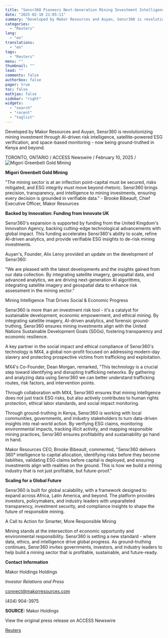 ```yaml
---
title: "Sensr360 Pioneers Next-Generation Mining Investment Intelligence With Ground-Truthing Pilots in Africa"
date: "2025-02-10 21:05:11"
summary: "Developed by Makor Resources and Auyan, Sensr360 is revolutionizing mining investment through AI-driven risk intelligence, satellite-powered ESG verification, and space-based monitoring - now being ground-truthed in Kenya and beyond.TORONTO, ONTARIO / ACCESS Newswire / February 10, 2025 / Migori Greenbelt Gold Mining\"The mining sector is at an inflection point-capital must..."
categories:
  - "Reuters"
lang:
  - "en"
translations:
  - "en"
tags:
  - "Reuters"
menu: ""
thumbnail: ""
lead: ""
comments: false
authorbox: false
pager: true
toc: false
mathjax: false
sidebar: "right"
widgets:
  - "search"
  - "recent"
  - "taglist"
---
```


Developed by Makor Resources and Auyan, Sensr360 is revolutionizing mining investment through AI-driven risk intelligence, satellite-powered ESG verification, and space-based monitoring - now being ground-truthed in Kenya and beyond.

TORONTO, ONTARIO / ACCESS Newswire / February 10, 2025 / ![Migori Greenbelt Gold Mining](https://s3.tradingview.com/news/image/tag:reuters.com,2025-02-10:newsml_ACSfXHSga-7af6f0c0779787423c3288b8ad83c09e-resized.jpeg)

**Migori Greenbelt Gold Mining**

"The mining sector is at an inflection point-capital must be secured, risks mitigated, and ESG integrity must move beyond rhetoric. Sensr360 brings precision, transparency, and intelligence to mining investments, ensuring every decision is grounded in verifiable data." - Brooke Bibeault, Chief Executive Officer, Makor Resources

**Backed by Innovation: Funding from Innovate UK**

Sensr360's expansion is supported by funding from the United Kingdom's Innovation Agency, backing cutting-edge technological advancements with global impact. This funding accelerates Sensr360's ability to scale, refine AI-driven analytics, and provide verifiable ESG insights to de-risk mining investments.

Auyan's, Founder, Alix Leroy provided an update on the development of Sensr360:

"We are pleased with the latest developments and the insights gained from our data collection. By integrating satellite imagery, geospatial data, and advanced analytics, we are driving next-generation AI algorithms, integrating satellite imagery and geospatial data to enhance risk assessment in the mining sector."

Mining Intelligence That Drives Social & Economic Progress

Sensr360 is more than an investment risk tool - it's a catalyst for sustainable development, economic empowerment, and ethical mining. By integrating satellite imagery, AI-driven analytics, and forensic ground-truthing, Sensr360 ensures mining investments align with the United Nations Sustainable Development Goals (SDGs), fostering transparency and economic resilience.

A key partner in the social impact and ethical compliance of Sensr360's technology is MX4, a global non-profit focused on addressing modern-day slavery and protecting prospective victims from trafficking and exploitation.

MX4's Co-Founder, Dean Morgan, remarked, "This technology is a crucial step toward identifying and disrupting trafficking networks. By gathering and analyzing data using Sensr360 we can better understand trafficking routes, risk factors, and intervention points.

Through collaboration with MX4, Sensr360 ensures that mining intelligence does not just track ESG risks, but also actively contributes to human rights protection, ethical labor standards, and social impact monitoring.

Through ground-truthing in Kenya, Sensr360 is working with local communities, governments, and industry stakeholders to turn data-driven insights into real-world action. By verifying ESG claims, monitoring environmental impacts, tracking illicit activity, and mapping responsible mining practices, Sensr360 ensures profitability and sustainability go hand in hand.

Makor Resources CEO, Brooke Bibeault, commented, "Sensr360 delivers 360° intelligence to capital allocation, identifying risks before they become liabilities, validating ESG claims before capital is deployed, and ensuring investments align with realities on the ground. This is how we build a mining industry that is not just profitable, but future-proof."

**Scaling for a Global Future**

Sensr360 is built for global scalability, with a framework designed to expand across Africa, Latin America, and beyond. The platform provides investors, policymakers, and industry leaders with unparalleled transparency, investment security, and compliance insights to shape the future of responsible mining.

A Call to Action for Smarter, More Responsible Mining

Mining stands at the intersection of economic opportunity and environmental responsibility. Sensr360 is setting a new standard - where data, ethics, and intelligence drive global progress. As ground-truthing continues, Sensr360 invites governments, investors, and industry leaders to help build a mining sector that is profitable, sustainable, and future-ready.

**Contact Information**

Makor Holdings Holdings

*Investor Relations and Press*

connect@makorresources.com

(404) 904-3975

**SOURCE:** Makor Holdings

View the original press release on ACCESS Newswire

[Reuters](https://www.tradingview.com/news/reuters.com,2025-02-10:newsml_ACSfXHSga:0/)
